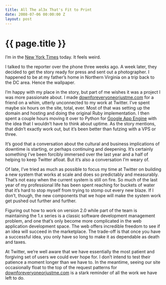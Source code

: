 ```yaml
---
title: All The al3x That's Fit to Print
date: 2008-07-06 00:00:00 Z
layout: post
---
```


{{ page.title }}
================

I’m in the [New York Times](http://www.nytimes.com/2008/07/06/technology/06outage.html) today. It feels weird.

I talked to the reporter over the phone three weeks ago. A week later, they decided to get the story ready for press and sent out a photographer. I happened to be at my father’s home in Northern Virginia on a trip back to the DC area. Hence the wallpaper.

I’m happy with my place in the story, but part of me wishes it was a project I was more passionate about. I made [downforeveryoneorjustme.com](http://downforeveryoneorjustme.com/) for a friend on a whim, utterly unconnected to my work at Twitter. I’ve spent maybe six hours on the site, total, ever. Most of that was setting up the domain and hosting and doing the original Ruby implementation. I then spent a couple hours moving it over to Python for [Google App Engine](http://appengine.google.com/) with the idea that I wouldn’t have to think about uptime. As the story mentions, that didn’t exactly work out, but it’s been better than futzing with a VPS or three.

It’s good that a conversation about the cultural and business implications of downtime is starting, or perhaps continuing and deepening. It’s certainly something I’ve been forcibly immersed over the last year and a half of helping to keep Twitter afloat. But it’s also a conversation I’m weary of.

Of late, I’ve tried as much as possible to focus my time at Twitter on building a new system that works at scale and does so predictably and measurably. That’s not easy when the current system is still on fire. So much of the last year of my professional life has been spent reaching for buckets of water that it’s hard to stop myself from trying to stomp out every new blaze. If I don’t, though, the new components that we hope will make the system work get pushed out further and further.

Figuring out how to work on version 2.0 while part of the team is maintaining the 1.x series is a classic software development management problem, and one that’s only become more complicated in the web application development space. The web offers incredible freedom to see if an idea will succeed in the marketplace. The trade-off is that once you have a successful idea, you only have so long to make it as dependable as death and taxes.

At Twitter, we’re well aware that we have essentially the most patient and forgiving set of users we could ever hope for. I don’t intend to test their patience a moment longer than we have to. In the meantime, seeing our site occasionally float to the top of the request patterns for [downforeveryoneorjustme.com](http://downforeveryoneorjustme.com/) is a stark reminder of all the work we have left to do.
